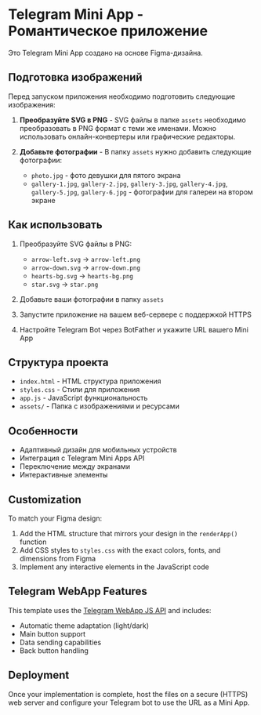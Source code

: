 # Telegram Mini App - Романтическое приложение

Это Telegram Mini App создано на основе Figma-дизайна.

## Подготовка изображений

Перед запуском приложения необходимо подготовить следующие изображения:

1. **Преобразуйте SVG в PNG** - SVG файлы в папке `assets` необходимо преобразовать в PNG формат с теми же именами. Можно использовать онлайн-конвертеры или графические редакторы.

2. **Добавьте фотографии** - В папку `assets` нужно добавить следующие фотографии:
   - `photo.jpg` - фото девушки для пятого экрана
   - `gallery-1.jpg`, `gallery-2.jpg`, `gallery-3.jpg`, `gallery-4.jpg`, `gallery-5.jpg`, `gallery-6.jpg` - фотографии для галереи на втором экране

## Как использовать

1. Преобразуйте SVG файлы в PNG:
   - `arrow-left.svg` → `arrow-left.png`
   - `arrow-down.svg` → `arrow-down.png`
   - `hearts-bg.svg` → `hearts-bg.png` 
   - `star.svg` → `star.png`

2. Добавьте ваши фотографии в папку `assets`

3. Запустите приложение на вашем веб-сервере с поддержкой HTTPS

4. Настройте Telegram Bot через BotFather и укажите URL вашего Mini App

## Структура проекта

- `index.html` - HTML структура приложения
- `styles.css` - Стили для приложения
- `app.js` - JavaScript функциональность
- `assets/` - Папка с изображениями и ресурсами

## Особенности

- Адаптивный дизайн для мобильных устройств
- Интеграция с Telegram Mini Apps API
- Переключение между экранами
- Интерактивные элементы

## Customization

To match your Figma design:

1. Add the HTML structure that mirrors your design in the `renderApp()` function
2. Add CSS styles to `styles.css` with the exact colors, fonts, and dimensions from Figma
3. Implement any interactive elements in the JavaScript code

## Telegram WebApp Features

This template uses the [Telegram WebApp JS API](https://core.telegram.org/bots/webapps) and includes:

- Automatic theme adaptation (light/dark)
- Main button support
- Data sending capabilities
- Back button handling

## Deployment

Once your implementation is complete, host the files on a secure (HTTPS) web server and configure your Telegram bot to use the URL as a Mini App. 